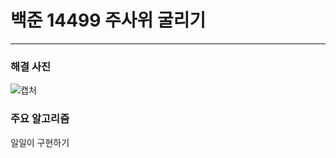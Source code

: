 # 백준 14499 주사위 굴리기

---

### 해결 사진
![캡처](https://user-images.githubusercontent.com/50866506/89859649-7460a400-dbdc-11ea-91b3-46456f60ebea.PNG)

### 주요 알고리즘
일일이 구현하기
